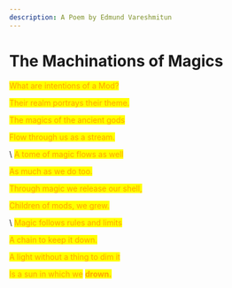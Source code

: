 ```yaml
---
description: A Poem by Edmund Vareshmitun
---
```


# The Machinations of Magics

<mark style="color:orange;">What are intentions of a Mod?</mark>

<mark style="color:orange;">Their realm portrays their theme.</mark>

<mark style="color:orange;">The magics of the ancient gods</mark>

<mark style="color:orange;">Flow through us as a stream.</mark>

<mark style="color:orange;"></mark>\ <mark style="color:orange;">A tome of magic flows as well</mark>

<mark style="color:orange;">As much as we do too.</mark>

<mark style="color:orange;">Through magic we release our shell,</mark>

<mark style="color:orange;">Children of mods, we grew.</mark>

<mark style="color:orange;"></mark>\ <mark style="color:orange;">Magic follows rules and limits</mark>

<mark style="color:orange;">A chain to keep it down.</mark>

<mark style="color:orange;">A light without a thing to dim it</mark>

<mark style="color:orange;">Is a sun in which we</mark> <mark style="color:orange;"></mark><mark style="color:orange;">**drown.**</mark>
